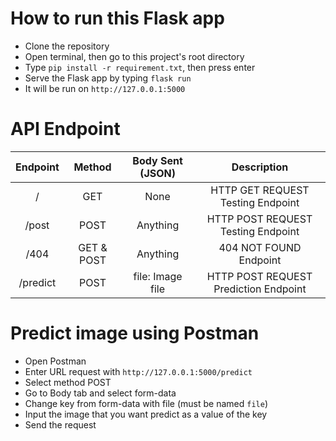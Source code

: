 # How to run this Flask app

- Clone the repository
- Open terminal, then go to this project's root directory
- Type `pip install -r requirement.txt`, then press enter
- Serve the Flask app by typing `flask run`
- It will be run on `http://127.0.0.1:5000`

# API Endpoint

| Endpoint |   Method   | Body Sent (JSON) |              Description              |
| :------: | :--------: | :--------------: | :-----------------------------------: |
|    /     |    GET     |       None       |   HTTP GET REQUEST Testing Endpoint   |
|  /post   |    POST    |     Anything     |  HTTP POST REQUEST Testing Endpoint   |
|   /404   | GET & POST |     Anything     |        404 NOT FOUND Endpoint         |
| /predict |    POST    | file: Image file | HTTP POST REQUEST Prediction Endpoint |

# Predict image using Postman

- Open Postman
- Enter URL request with `http://127.0.0.1:5000/predict`
- Select method POST
- Go to Body tab and select form-data
- Change key from form-data with file (must be named `file`)
- Input the image that you want predict as a value of the key
- Send the request
